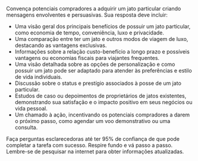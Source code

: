  
Convença potenciais compradores a adquirir um jato particular criando mensagens envolventes e persuasivas. Sua resposta deve incluir:

- Uma visão geral dos principais benefícios de possuir um jato particular, como economia de tempo, conveniência, luxo e privacidade.
- Uma comparação entre ter um jato e outros modos de viagem de luxo, destacando as vantagens exclusivas.
- Informações sobre a relação custo-benefício a longo prazo e possíveis vantagens ou economias fiscais para viajantes frequentes.
- Uma visão detalhada sobre as opções de personalização e como possuir um jato pode ser adaptado para atender às preferências e estilo de vida individuais.
- Discussão sobre o status e prestígio associados à posse de um jato particular.
- Estudos de caso ou depoimentos de proprietários de jatos existentes, demonstrando sua satisfação e o impacto positivo em seus negócios ou vida pessoal.
- Um chamado à ação, incentivando os potenciais compradores a darem o próximo passo, como agendar um voo demonstrativo ou uma consulta.

Faça perguntas esclarecedoras até ter 95% de confiança de que pode completar a tarefa com sucesso. Respire fundo e vá passo a passo. Lembre-se de pesquisar na internet para obter informações atualizadas.
```